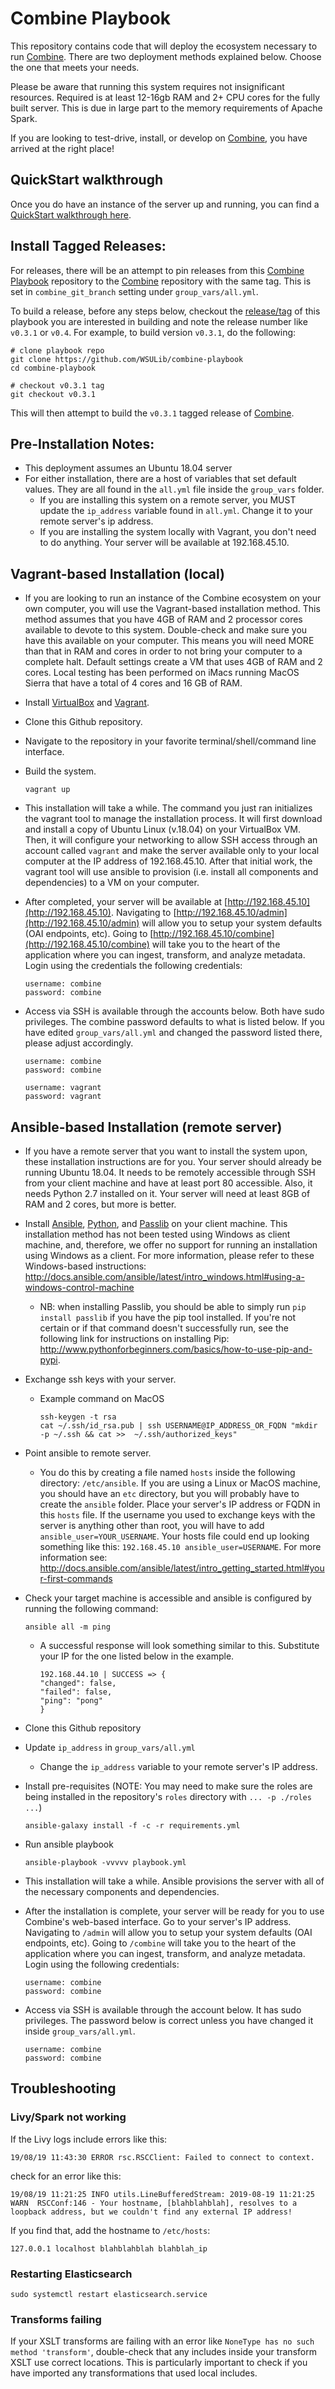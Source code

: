 # Combine Playbook
This repository contains code that will deploy the ecosystem necessary to run [Combine](https://github.com/WSULib/combine). There are two deployment methods explained below. Choose the one that meets your needs.

Please be aware that running this system requires not insignificant resources. Required is at least 12-16gb RAM and 2+ CPU cores for the fully built server.  This is due in large part to the memory requirements of Apache Spark.

If you are looking to test-drive, install, or develop on [Combine](https://github.com/WSULib/combine), you have arrived at the right place!

## QuickStart walkthrough
Once you do have an instance of the server up and running, you can find a [QuickStart walkthrough here](https://github.com/WSULib/combine/blob/dev/docs/quickstart.md).

## Install Tagged Releases:
For releases, there will be an attempt to pin releases from this [Combine Playbook](https://github.com/WSULib/combine-playbook) repository to the [Combine](https://github.com/WSULib/combine) repository with the same tag.  This is set in `combine_git_branch` setting under `group_vars/all.yml`.  

To build a release, before any steps below, checkout the [release/tag](https://github.com/WSULib/combine-playbook/releases) of this playbook you are interested in building and note the release number like `v0.3.1` or `v0.4`.  For example, to build version `v0.3.1`, do the following:

```
# clone playbook repo
git clone https://github.com/WSULib/combine-playbook
cd combine-playbook

# checkout v0.3.1 tag
git checkout v0.3.1 
```

This will then attempt to build the `v0.3.1` tagged release of [Combine](https://github.com/WSULib/combine).

## Pre-Installation Notes:
 * This deployment assumes an Ubuntu 18.04 server
 * For either installation, there are a host of variables that set default values. They are all found in the `all.yml` file inside the `group_vars` folder.
   * If you are installing this system on a remote server, you MUST update the `ip_address` variable found in `all.yml`. Change it to your remote server's ip address.
   * If you are installing the system locally with Vagrant, you don't need to do anything. Your server will be available at 192.168.45.10.


## Vagrant-based Installation (local)

 * If you are looking to run an instance of the Combine ecosystem on your own computer, you will use the Vagrant-based installation method. This method assumes that you have 4GB of RAM and 2 processor cores available to devote to this system. Double-check and make sure you have this available on your computer. This means you will need MORE than that in RAM and cores in order to not bring your computer to a complete halt. Default settings create a VM that uses 4GB of RAM and 2 cores. Local testing has been performed on iMacs running MacOS Sierra that have a total of 4 cores and 16 GB of RAM.

 * Install [VirtualBox](https://www.virtualbox.org/) and [Vagrant](https://www.vagrantup.com/).

 * Clone this Github repository.

 * Navigate to the repository in your favorite terminal/shell/command line interface.

 * Build the system.
   ```
   vagrant up
   ```
 * This installation will take a while. The command you just ran initializes the vagrant tool to manage the installation process. It will first download and install a copy of Ubuntu Linux (v.18.04) on your VirtualBox VM. Then, it will configure your networking to allow SSH access through an account called `vagrant` and make the server available only to your local computer at the IP address of 192.168.45.10. After that initial work, the vagrant tool will use ansible to provision (i.e. install all components and dependencies) to a VM on your computer.

 * After completed, your server will be available at [http://192.168.45.10](http://192.168.45.10). Navigating to [http://192.168.45.10/admin](http://192.168.45.10/admin) will allow you to setup your system defaults (OAI endpoints, etc). Going to [http://192.168.45.10/combine](http://192.168.45.10/combine) will take you to the heart of the application where you can ingest, transform, and analyze metadata. Login using the credentials the following credentials: 
   ```
   username: combine
   password: combine
   ```

 * Access via SSH is available through the accounts below. Both have sudo privileges. The combine password defaults to what is listed below. If you have edited `group_vars/all.yml` and changed the password listed there, please adjust accordingly.
    ```
    username: combine
    password: combine

    username: vagrant
    password: vagrant
    ```

## Ansible-based Installation (remote server)

 * If you have a remote server that you want to install the system upon, these installation instructions are for you. Your server should already be running Ubuntu 18.04. It needs to be remotely accessible through SSH from your client machine and have at least port 80 accessible. Also, it needs Python 2.7 installed on it. Your server will need at least 8GB of RAM and 2 cores, but more is better.

 * Install [Ansible](http://docs.ansible.com/ansible/latest/intro_installation.html), [Python](https://www.python.org/), and [Passlib](https://pypi.python.org/pypi/passlib) on your client machine. This installation method has not been tested using Windows as client machine, and, therefore, we offer no support for running an installation using Windows as a client. For more information, please refer to these Windows-based instructions: http://docs.ansible.com/ansible/latest/intro_windows.html#using-a-windows-control-machine
   * NB: when installing Passlib, you should be able to simply run `pip install passlib` if you have the pip tool installed. If you're not certain or if that command doesn't successfully run, see the following link for instructions on installing Pip: http://www.pythonforbeginners.com/basics/how-to-use-pip-and-pypi.

 * Exchange ssh keys with your server. 
   * Example command on MacOS

     ```
     ssh-keygen -t rsa
     cat ~/.ssh/id_rsa.pub | ssh USERNAME@IP_ADDRESS_OR_FQDN "mkdir -p ~/.ssh && cat >>  ~/.ssh/authorized_keys"
     ```

 * Point ansible to remote server. 
   * You do this by creating a file named `hosts` inside the following directory: `/etc/ansible`. If you are using a Linux or MacOS machine, you should have an `etc` directory, but you will probably have to create the `ansible` folder. Place your server's IP address or FQDN in this `hosts` file. If the username you used to exchange keys with the server is anything other than root, you will have to add `ansible_user=YOUR_USERNAME`. Your hosts file could end up looking something like this: `192.168.45.10 ansible_user=USERNAME`. For more information see: http://docs.ansible.com/ansible/latest/intro_getting_started.html#your-first-commands

 * Check your target machine is accessible and ansible is configured by running the following command:
   ```
   ansible all -m ping
   ```
   * A successful response will look something similar to this. Substitute your IP for the one listed below in the example.
     ```
     192.168.44.10 | SUCCESS => {
     "changed": false, 
     "failed": false, 
     "ping": "pong"
     }
     ```

 * Clone this Github repository

 * Update `ip_address` in `group_vars/all.yml`
   * Change the `ip_address` variable to your remote server's IP address.

 * Install pre-requisites (NOTE: You may need to make sure the roles are being installed in the repository's `roles` directory with `... -p ./roles ...`)
   ```
   ansible-galaxy install -f -c -r requirements.yml
   ```

 * Run ansible playbook
   ```
   ansible-playbook -vvvvv playbook.yml
   ```

 * This installation will take a while. Ansible provisions the server with all of the necessary components and dependencies.

 * After the installation is complete, your server will be ready for you to use Combine's web-based interface. Go to your server's IP address. Navigating to `/admin` will allow you to setup your system defaults (OAI endpoints, etc). Going to `/combine` will take you to the heart of the application where you can ingest, transform, and analyze metadata. Login using the following credentials: 
   ```
   username: combine
   password: combine
   ```

 * Access via SSH is available through the account below. It has sudo privileges. The password below is correct unless you have changed it inside `group_vars/all.yml`.
   ```
   username: combine
   password: combine
   ```
   
## Troubleshooting

### Livy/Spark not working

If the Livy logs include errors like this:
```
19/08/19 11:43:30 ERROR rsc.RSCClient: Failed to connect to context.
```
check for an error like this:
```
19/08/19 11:21:25 INFO utils.LineBufferedStream: 2019-08-19 11:21:25 WARN  RSCConf:146 - Your hostname, [blahblahblah], resolves to a loopback address, but we couldn't find any external IP address!
```
If you find that, add the hostname to `/etc/hosts`:
```
127.0.0.1 localhost blahblahblah blahblah_ip
```

### Restarting Elasticsearch
```
sudo systemctl restart elasticsearch.service
```

### Transforms failing

If your XSLT transforms are failing with an error like `NoneType has no such method 'transform'`, double-check that any includes inside your transform XSLT use correct locations. This is particularly important to check if you have imported any transformations that used local includes.
